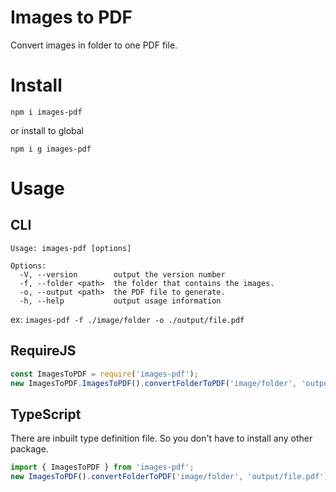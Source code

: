 # Images to PDF

Convert images in folder to one PDF file.

# Install

```shell
npm i images-pdf
```

or install to global

```shel
npm i g images-pdf
```

# Usage

## CLI

```
Usage: images-pdf [options]

Options:
  -V, --version        output the version number
  -f, --folder <path>  the folder that contains the images.
  -o, --output <path>  the PDF file to generate.
  -h, --help           output usage information
```

ex: `images-pdf -f ./image/folder -o ./output/file.pdf`

## RequireJS

```javascript
const ImagesToPDF = require('images-pdf');
new ImagesToPDF.ImagesToPDF().convertFolderToPDF('image/folder', 'output/file.pdf');
```

## TypeScript

There are inbuilt type definition file. So you don't have to install any other package.

```typescript
import { ImagesToPDF } from 'images-pdf';
new ImagesToPDF().convertFolderToPDF('image/folder', 'output/file.pdf');
```